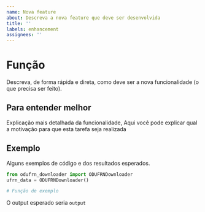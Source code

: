 ```yaml
---
name: Nova feature
about: Descreva a nova feature que deve ser desenvolvida
title: ''
labels: enhancement
assignees: ''
---
```


# Função
Descreva, de forma rápida e direta, como deve ser a nova funcionalidade (o que precisa ser feito).

## Para entender melhor
Explicação mais detalhada da funcionalidade, 
Aqui você pode explicar qual a motivação para que esta tarefa seja realizada

## Exemplo

Alguns exemplos de código e dos resultados esperados.

```python
from odufrn_downloader import ODUFRNDownloader
ufrn_data = ODUFRNDownloader()

# Função de exemplo
```

O output esperado seria `output`

